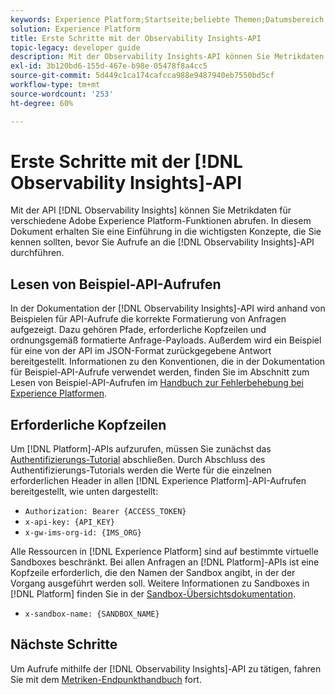 ```yaml
---
keywords: Experience Platform;Startseite;beliebte Themen;Datumsbereich
solution: Experience Platform
title: Erste Schritte mit der Observability Insights-API
topic-legacy: developer guide
description: Mit der Observability Insights-API können Sie Metrikdaten für verschiedene Adobe Experience Platform-Funktionen abrufen. Dieses Dokument bietet eine Einführung in die grundlegenden Konzepte, die Sie kennen müssen, bevor Sie Aufrufe an die Observability Insights-API durchführen.
exl-id: 3b120bd6-155d-467e-b98e-05478f8a4cc5
source-git-commit: 5d449c1ca174cafcca988e9487940eb7550bd5cf
workflow-type: tm+mt
source-wordcount: '253'
ht-degree: 60%

---
```


# Erste Schritte mit der [!DNL Observability Insights]-API

Mit der API [!DNL Observability Insights] können Sie Metrikdaten für verschiedene Adobe Experience Platform-Funktionen abrufen. In diesem Dokument erhalten Sie eine Einführung in die wichtigsten Konzepte, die Sie kennen sollten, bevor Sie Aufrufe an die [!DNL Observability Insights]-API durchführen.

## Lesen von Beispiel-API-Aufrufen

In der Dokumentation der [!DNL Observability Insights]-API wird anhand von Beispielen für API-Aufrufe die korrekte Formatierung von Anfragen aufgezeigt. Dazu gehören Pfade, erforderliche Kopfzeilen und ordnungsgemäß formatierte Anfrage-Payloads. Außerdem wird ein Beispiel für eine von der API im JSON-Format zurückgegebene Antwort bereitgestellt. Informationen zu den Konventionen, die in der Dokumentation für Beispiel-API-Aufrufe verwendet werden, finden Sie im Abschnitt zum Lesen von Beispiel-API-Aufrufen im [Handbuch zur Fehlerbehebung bei Experience Platformen](../../landing/troubleshooting.md).

## Erforderliche Kopfzeilen

Um [!DNL Platform]-APIs aufzurufen, müssen Sie zunächst das [Authentifizierungs-Tutorial](https://experienceleague.adobe.com/docs/experience-platform/landing/platform-apis/api-authentication.html?lang=de#platform-apis) abschließen. Durch Abschluss des Authentifizierungs-Tutorials werden die Werte für die einzelnen erforderlichen Header in allen [!DNL Experience Platform]-API-Aufrufen bereitgestellt, wie unten dargestellt:

* `Authorization: Bearer {ACCESS_TOKEN}`
* `x-api-key: {API_KEY}`
* `x-gw-ims-org-id: {IMS_ORG}`

Alle Ressourcen in [!DNL Experience Platform] sind auf bestimmte virtuelle Sandboxes beschränkt. Bei allen Anfragen an [!DNL Platform]-APIs ist eine Kopfzeile erforderlich, die den Namen der Sandbox angibt, in der der Vorgang ausgeführt werden soll. Weitere Informationen zu Sandboxes in [!DNL Platform] finden Sie in der [Sandbox-Übersichtsdokumentation](../../sandboxes/home.md).

* `x-sandbox-name: {SANDBOX_NAME}`

## Nächste Schritte

Um Aufrufe mithilfe der [!DNL Observability Insights]-API zu tätigen, fahren Sie mit dem [Metriken-Endpunkthandbuch](./metrics.md) fort.
